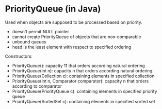# PriorityQueue (in Java)

Used when objects are supposed to be processed based on priority.
- doesn't permit NULL pointer
- cannot create PriorityQueue of objects that are non-comparable
- unbound queues
- head is the least element with respect to specified ordering

Constructors:
- PriorityQueue(): capacity 11 that orders according natural ordering
- PriorityQueue(int n): capacity n that orders according natural ordering
- PriorityQueue(Collection c): containing elements in specified collection
- PriorityQueue(int n, Comparator comparator): capacity n that orders according to comparator
- PriorityQueue(PriorityQueue c): containing elements in specified priority queue
- PriorityQueue(SortedSet c): containing elements in specified sorted set
